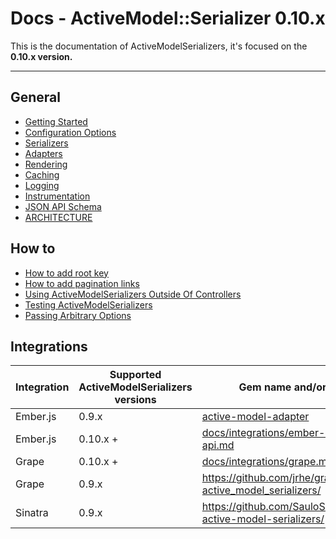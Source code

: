 # Docs - ActiveModel::Serializer 0.10.x

This is the documentation of ActiveModelSerializers, it's focused on the **0.10.x version.**

-----

## General

- [Getting Started](general/getting_started.md)
- [Configuration Options](general/configuration_options.md)
- [Serializers](general/serializers.md)
- [Adapters](general/adapters.md)
- [Rendering](general/rendering.md)
- [Caching](general/caching.md)
- [Logging](general/logging.md)
- [Instrumentation](general/instrumentation.md)
- [JSON API Schema](jsonapi/schema.md)
- [ARCHITECTURE](ARCHITECTURE.md)

## How to

- [How to add root key](howto/add_root_key.md)
- [How to add pagination links](howto/add_pagination_links.md)
- [Using ActiveModelSerializers Outside Of Controllers](howto/outside_controller_use.md)
- [Testing ActiveModelSerializers](howto/test.md)
- [Passing Arbitrary Options](how-to/passing_arbitrary_options.md)

## Integrations

| Integration | Supported ActiveModelSerializers versions |  Gem name and/or link
|----|-----|----
| Ember.js | 0.9.x | [active-model-adapter](https://github.com/ember-data/active-model-adapter)
| Ember.js | 0.10.x + |  [docs/integrations/ember-and-json-api.md](integrations/ember-and-json-api.md)
| Grape | 0.10.x + | [docs/integrations/grape.md](integrations/grape.md)  |
| Grape | 0.9.x | https://github.com/jrhe/grape-active_model_serializers/ |
| Sinatra | 0.9.x | https://github.com/SauloSilva/sinatra-active-model-serializers/
